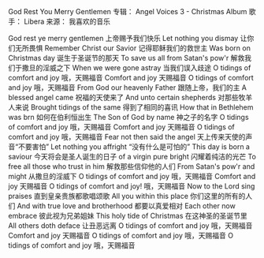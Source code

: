 God Rest You Merry Gentlemen 
专辑：
Angel Voices 3 - Christmas Album
歌手：
Libera
来源：
我喜欢的音乐
 
God rest ye merry gentlemen 
上帝赐予我们快乐
Let nothing you dismay 
让你们无所畏惧
Remember Christ our Savior 
记得耶稣我们的救世主
Was born on Christmas day 
诞生于圣诞节的那天
To save us all from Satan's pow'r 
解救我们于撒旦的淫威之下
When we were gone astray 
当我们误入歧途
O tidings of comfort and joy 
哦，天赐福音
Comfort and joy 
天赐福音
O tidings of comfort and joy 
哦，天赐福音
From God our heavenly Father 
跟随上帝，我们的主
A blessed angel came 
祝福的天使来了
And unto certain shepherds 
对那些牧羊人来说
Brought tidings of the same 
得到了相同的喜讯
How that in Bethlehem was brn 
如何在伯利恒出生
The Son of God by name 
神之子的名字
O tidings of comfort and joy 
哦，天赐福音
Comfort and joy 
天赐福音
O tidings of comfort and joy 
哦，天赐福音
Fear not then said the angel 
天上传来天使的声音“不要害怕”
Let nothing you affright 
“没有什么是可怕的”
This day is born a saviour 
今天将会是圣人诞生的日子
of a virgin pure bright 
闪耀着纯洁的光芒
To free all those who trust in him 
解救那些信仰他的人们
From Satan's pow'r and might 
从撒旦的淫威下
O tidings of comfort and joy 
哦，天赐福音
Comfort and joy 
天赐福音
O tidings of comfort and joy! 
哦，天赐福音
Now to the Lord sing praises 
直到皇亲贵族都歌唱颂歌
All you within this place 
你们这里的所有的人们
And with true love and brotherhood 
都要以真爱相对
Each other now embrace 
彼此视为兄弟姐妹
This holy tide of Christmas 
在这神圣的圣诞节里
All others doth deface 
让丑恶远离
O tidings of comfort and joy 
哦，天赐福音
Comfort and joy 
天赐福音
O tidings of comfort and joy 
哦，天赐福音
O tidings of comfort and joy 
哦，天赐福音